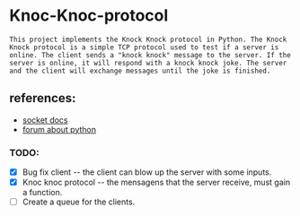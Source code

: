 # Knoc-Knoc-protocol
    This project implements the Knock Knock protocol in Python. The Knock Knock protocol is a simple TCP protocol used to test if a server is online. The client sends a "knock knock" message to the server. If the server is online, it will respond with a knock knock joke. The server and the client will exchange messages until the joke is finished.
## references: 
* [socket docs](https://docs.python.org/3/library/socket.html)
* [forum about python](https://realpython.com/python-sockets/)
### TODO:
- [x] Bug fix client -- the client can blow up the server with some inputs.
- [x] Knoc knoc protocol -- the mensagens that the server receive, must gain a function.
- [ ] Create a queue for the clients.